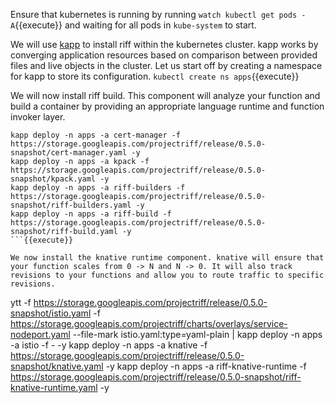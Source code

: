 Ensure that kubernetes is running by running `watch kubectl get pods -A`{{execute}} and waiting for all pods in `kube-system` to start.

We will use [kapp](https://get-kapp.io/) to install riff within the kubernetes cluster. kapp works by converging application resources based on comparison between provided files and live objects in the cluster.
Let us start off by creating a namespace for kapp to store its configuration.
`kubectl create ns apps`{{execute}}

We will now install riff build. This component will analyze your function and build a container by providing an appropriate language runtime and function invoker layer.

```
kapp deploy -n apps -a cert-manager -f https://storage.googleapis.com/projectriff/release/0.5.0-snapshot/cert-manager.yaml -y
kapp deploy -n apps -a kpack -f https://storage.googleapis.com/projectriff/release/0.5.0-snapshot/kpack.yaml -y
kapp deploy -n apps -a riff-builders -f https://storage.googleapis.com/projectriff/release/0.5.0-snapshot/riff-builders.yaml -y
kapp deploy -n apps -a riff-build -f https://storage.googleapis.com/projectriff/release/0.5.0-snapshot/riff-build.yaml -y
```{{execute}}

We now install the knative runtime component. knative will ensure that your function scales from 0 -> N and N -> 0. It will also track revisions to your functions and allow you to route traffic to specific revisions.

```
ytt -f https://storage.googleapis.com/projectriff/release/0.5.0-snapshot/istio.yaml -f https://storage.googleapis.com/projectriff/charts/overlays/service-nodeport.yaml --file-mark istio.yaml:type=yaml-plain | kapp deploy -n apps -a istio -f - -y
kapp deploy -n apps -a knative -f https://storage.googleapis.com/projectriff/release/0.5.0-snapshot/knative.yaml -y
kapp deploy -n apps -a riff-knative-runtime -f https://storage.googleapis.com/projectriff/release/0.5.0-snapshot/riff-knative-runtime.yaml -y
```{{execute}}
